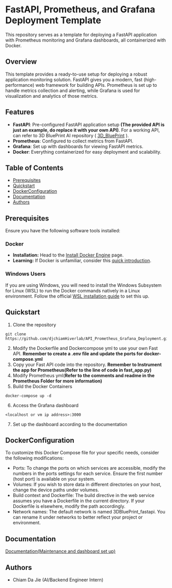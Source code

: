 # FastAPI, Prometheus, and Grafana Deployment Template

This repository serves as a template for deploying a FastAPI application with Prometheus monitoring and Grafana dashboards, all containerized with Docker.

## Overview

This template provides a ready-to-use setup for deploying a robust application monitoring solution. FastAPI gives you a modern, fast (high-performance) web framework for building APIs. Prometheus is set up to handle metrics collection and alerting, while Grafana is used for visualization and analytics of those metrics.

## Features

- **FastAPI**: Pre-configured FastAPI application setup **(The provided API is just an example, do replace it with your own API)**. For a working API, can refer to 3D BluePrint AI repository ( [3D_BluePrint](https://github.com/HiverlabResearchAndDevelopment/3dblueprinting) ).
- **Prometheus**: Configured to collect metrics from FastAPI.
- **Grafana**: Set up with dashboards for viewing FastAPI metrics.
- **Docker**: Everything containerized for easy deployment and scalability.

## Table of Contents

- [Prerequisites](#prerequisites)
- [Quickstart](#quickstart)
- [DockerConfiguration](#dockerconfiguration)
- [Documentation](#documentation)
- [Authors](#authors)


## Prerequisites

Ensure you have the following software tools installed:

### Docker

- **Installation:** Head to the [Install Docker Engine](https://www.docker.com/get-started) page.
- **Learning:** If Docker is unfamiliar, consider this [quick introduction](https://docs.docker.com/get-started/overview/).

### Windows Users

If you are using Windows, you will need to install the Windows Subsystem for Linux (WSL) to run the Docker commands natively in a Linux environment. Follow the official [WSL installation guide](https://docs.microsoft.com/en-us/windows/wsl/install) to set this up.

## Quickstart

1.  Clone the repository
```shell
git clone https://github.com/djchiamHiverlab/API_Prometheus_Grafana_Deployment.git
```
2. Modify the Dockerfile and Dockercompose yml to use your own Fast API. **Remember to create a .env file and update the ports for docker-compose.yml**
3. Copy your Fast API code into the repository. **Remember to Instrument the app for Prometheus(Refer to the line of code in fast_app.py)**
4. Modify Prometheus yml(**Refer to the comments and readme in the Prometheus Folder for more information)**
5. Build the Docker Containers
```shell
docker-compose up -d
```
6. Access the Grafana dashboard
```shell
<localhost or vm ip address>:3000
```
7. Set up the dashboard according to the documentation
## DockerConfiguration
To customize this Docker Compose file for your specific needs, consider the following modifications:

- Ports: To change the ports on which services are accessible, modify the numbers in the ports settings for each service. Ensure the first number (host port) is available on your system.
- Volumes: If you wish to store data in different directories on your host, change the device paths under volumes.
- Build context and Dockerfile: The build directive in the web service assumes you have a Dockerfile in the current directory. If your Dockerfile is elsewhere, modify the path accordingly.
- Network names: The default network is named 3DBluePrint_fastapi. You can rename it under networks to better reflect your project or environment.

## Documentation
[Documentation(Maintenance and dashboard set up)](https://docs.google.com/document/d/1uBQXvvmeXGqjy7l8ETGz3Nr9CqCfObo7x6c8A5BKqRk/edit#heading=h.hnstmjjlgnbw)

## Authors

* Chiam Da Jie (AI/Backend Engineer Intern)



 
